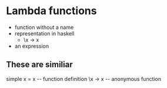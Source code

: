 # Lambda functions
- function without a name
- representation in haskell
    - \x -> x
- an expression

## These are similiar
simple x = x -- function definition
\x -> x  -- anonymous function